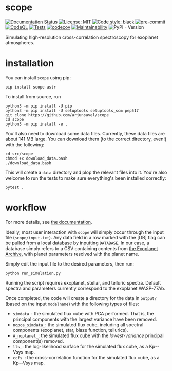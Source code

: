 # scope
[![Documentation Status](https://readthedocs.org/projects/scope-astr/badge/?version=latest)](https://scope-astr.readthedocs.io/en/latest/?badge=latest)
[![License: MIT](https://img.shields.io/badge/License-MIT-yellow.svg)](https://opensource.org/licenses/MIT)
[![Code style: black](https://img.shields.io/badge/code%20style-black-000000.svg)](https://github.com/psf/black)
[![pre-commit](https://img.shields.io/badge/pre--commit-enabled-brightgreen?logo=pre-commit)](https://github.com/pre-commit/pre-commit)
[![CodeQL](https://github.com/arjunsavel/scope/actions/workflows/codeql.yml/badge.svg)](https://github.com/arjunsavel/scope/actions/workflows/codeql.yml)
[![Tests](https://github.com/arjunsavel/scope/actions/workflows/python-package.yml/badge.svg)](https://github.com/arjunsavel/scope/actions/workflows/python-package.yml)
[![codecov](https://codecov.io/gh/arjunsavel/scope/graph/badge.svg?token=2Q1NPQ4817)](https://codecov.io/gh/arjunsavel/scope)
[![Maintainability](https://api.codeclimate.com/v1/badges/d70a25a6766ee132bd94/maintainability)](https://codeclimate.com/github/arjunsavel/scope/maintainability)
![PyPI - Version](https://img.shields.io/pypi/v/scope-astr)




Simulating high-resolution cross-correlation spectroscopy for exoplanet atmospheres.

# installation
You can install `scope` using pip:
```
pip install scope-astr
```


To install from source, run
```
python3 -m pip install -U pip
python3 -m pip install -U setuptools setuptools_scm pep517
git clone https://github.com/arjunsavel/scope
cd scope
python3 -m pip install -e .
```

You'll also need to download some data files. Currently, these data files are about 141 MB large. You can download them
(to the correct directory, even!) with the following:

```
cd src/scope
chmod +x download_data.bash
./download_data.bash
```

This will create a `data` directory and plop the relevant files into it. You're also welcome to run the tests to
make sure everything's been installed correctly:

```
pytest .
```

# workflow
For more details, see <a href="https://scope-astr.readthedocs.io/en/latest/">the documentation</a>.

Ideally, most user interaction with `scope` will simply occur through the input file (`scope/input.txt`).
Any data field in a row marked with the [DB] flag can be pulled from a local database by inputting `DATABASE`. In our case, a database simply refers
to a CSV containing contents from <a href="https://exoplanetarchive.ipac.caltech.edu/">the Exoplanet Archive</a>,
with planet parameters resolved with the planet name.

Simply edit the input file to the desired parameters, then run:

```
python run_simulation.py
```

Running the script requires exoplanet, stellar, and telluric spectra.
Default spectra and parameters currently correspond to the exoplanet WASP-77Ab.

Once completed, the code will create a directory for the data in `output/` (based on the input `modelname`)
with the following types of files:
- `simdata_`: the simulated flux cube with PCA performed. That is, the principal components with the largest variance have been removed.
- `nopca_simdata_`: the simulated flux cube, including all spectral components (exoplanet, star, blaze function, tellurics).
- `A_noplanet_`: the simulated flux cube with the *lowest-variance* principal component(s) removed.
- `lls_`: the log-likelihood surface for the simulated flux cube, as a Kp--Vsys map.
- `ccfs_`: the cross-correlation function for the simulated flux cube, as a Kp--Vsys map.
